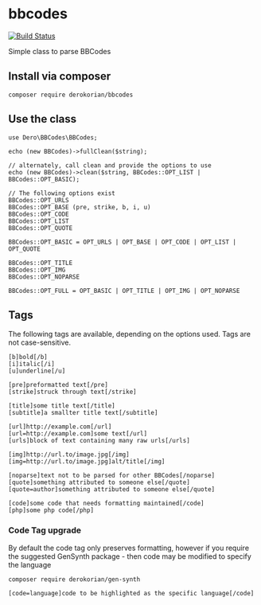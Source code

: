 # bbcodes

[![Build Status](https://travis-ci.org/derokorian/bbcodes.svg?branch=master)](https://travis-ci.org/derokorian/bbcodes)

Simple class to parse BBCodes

## Install via composer

    composer require derokorian/bbcodes

## Use the class

    use Dero\BBCodes\BBCodes;
    
    echo (new BBCodes)->fullClean($string);
    
    // alternately, call clean and provide the options to use
    echo (new BBCodes)->clean($string, BBCodes::OPT_LIST | BBCodes::OPT_BASIC);
    
    // The following options exist
    BBCodes::OPT_URLS
    BBCodes::OPT_BASE (pre, strike, b, i, u)
    BBCodes::OPT_CODE
    BBCodes::OPT_LIST
    BBCodes::OPT_QUOTE
    
    BBCodes::OPT_BASIC = OPT_URLS | OPT_BASE | OPT_CODE | OPT_LIST | OPT_QUOTE
    
    BBCodes::OPT_TITLE
    BBCodes::OPT_IMG
    BBCodes::OPT_NOPARSE
    
    BBCodes::OPT_FULL = OPT_BASIC | OPT_TITLE | OPT_IMG | OPT_NOPARSE

## Tags
The following tags are available, depending on the options used. Tags are not case-sensitive.

    [b]bold[/b]
    [i]italic[/i]
    [u]underline[/u]
    
    [pre]preformatted text[/pre]
    [strike]struck through text[/strike]
    
    [title]some title text[/title]
    [subtitle]a smallter title text[/subtitle]
    
    [url]http://example.com[/url]
    [url=http://example.com]some text[/url]
    [urls]block of text containing many raw urls[/urls]
    
    [img]http://url.to/image.jpg[/img] 
    [img=http://url.to/image.jpg]alt/title[/img] 
    
    [noparse]text not to be parsed for other BBCodes[/noparse]
    [quote]something attributed to someone else[/quote] 
    [quote=author]something attributed to someone else[/quote] 
    
    [code]some code that needs formatting maintained[/code]
    [php]some php code[/php]
    
### Code Tag upgrade
By default the code tag only preserves formatting, however if you require the suggested 
GenSynth package - then code may be modified to specify the language

    composer require derokorian/gen-synth
    
    [code=language]code to be highlighted as the specific language[/code]
  